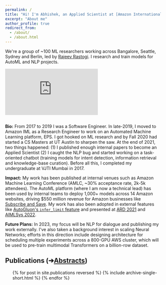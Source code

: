 ```yaml
---
permalink: /
title: "Hi! I'm Abhishek, an Applied Scientist at [Amazon International Machine Learning](https://www.amazon.science/working-at-amazon/how-rajeev-rastogis-machine-learning-team-in-india-develops-innovations-for-customers-worldwide)."
excerpt: "About me"
author_profile: true
redirect_from: 
  - /about/
  - /about.html
---
```


We're a group of ~100 ML researchers working across Bangalore, Seattle, Sydney and Berlin, led by [Rajeev Rastogi](https://www.linkedin.com/in/rajeev-rastogi-5019701/?originalSubdomain=in). I research and train models for AutoML and NLP projects.

<iframe style="padding-bottom: 1em;" src="https://www.youtube.com/embed/15sa6OeIWJg" title="YouTube video player" frameborder="0" allow="accelerometer; autoplay; clipboard-write; encrypted-media; gyroscope; picture-in-picture" allowfullscreen></iframe>


**Bio:** From 2017 to 2019 I was a Software Engineer. In late-2019, I moved to Amazon IML as a Research Engineer to work on an Automated Machine Learning platform, EPS. I got hooked on ML research and by Fall 2020 had started a CS Masters at UT Austin to sharpen the saw. At the end of 2021, two things happened: (1) I published enough internal papers to become an Applied Scientist (2) I caught the NLP bug and started working on a task-oriented chatbot (training models for intent detection, information retrieval and knowledge-base curation). Before all this, I completed my undergraduate at VJTI Mumbai in 2017.

**Impact:** My work has been published at internal venues such as Amazon Machine Learning Conference (AMLC, ~30% acceptance rate, 2k-5k attendees). The AutoML platform (where I am now a technical lead) has been used by internal teams to deploy 1,000+ models across 14 Amazon websites, driving $550 million revenue for Amazon businesses like [Subscribe and Save](https://www.amazon.com/b?node=5856181011). My work has also been adopted in external features like [AutoGluon's `infer_limit` feature](https://auto.gluon.ai/0.4.0/tutorials/tabular_prediction/tabular-indepth.html#inference-speed-as-a-fit-constraint) and presented at [ARD 2021](https://adivekar-utexas.github.io/files/Squeezing_the_last_DRiP_ARD_2021_slides.pdf) and [AIMLSys 2022](https://adivekar-utexas.github.io/files/AIMLSys_2022_demo_vF.pdf).

**Future Plans:** In 2023, my focus will be NLP for dialogue and publishing my work externally. I've also taken a background interest in scaling Neural Networks; efforts in this direction include designing architecture for scheduling multiple experiments across a 800-GPU AWS cluster, which will be used to pre-train multimodal Transformers on a billion-row dataset.


Publications (➔[Abstracts](https://adivekar-utexas.github.io/publications/))
------
  <ul>{% for post in site.publications reversed %}
    {% include archive-single-short.html %}
  {% endfor %}</ul>

<!-- 
This is the front page of a website that is powered by the [academicpages template](https://github.com/academicpages/academicpages.github.io) and hosted on GitHub pages. [GitHub pages](https://pages.github.com) is a free service in which websites are built and hosted from code and data stored in a GitHub repository, automatically updating when a new commit is made to the respository. This template was forked from the [Minimal Mistakes Jekyll Theme](https://mmistakes.github.io/minimal-mistakes/) created by Michael Rose, and then extended to support the kinds of content that academics have: publications, talks, teaching, a portfolio, blog posts, and a dynamically-generated CV. You can fork [this repository](https://github.com/academicpages/academicpages.github.io) right now, modify the configuration and markdown files, add your own PDFs and other content, and have your own site for free, with no ads! An older version of this template powers my own personal website at [stuartgeiger.com](http://stuartgeiger.com), which uses [this Github repository](https://github.com/staeiou/staeiou.github.io).

A data-driven personal website
======
Like many other Jekyll-based GitHub Pages templates, academicpages makes you separate the website's content from its form. The content & metadata of your website are in structured markdown files, while various other files constitute the theme, specifying how to transform that content & metadata into HTML pages. You keep these various markdown (.md), YAML (.yml), HTML, and CSS files in a public GitHub repository. Each time you commit and push an update to the repository, the [GitHub pages](https://pages.github.com/) service creates static HTML pages based on these files, which are hosted on GitHub's servers free of charge.

Many of the features of dynamic content management systems (like Wordpress) can be achieved in this fashion, using a fraction of the computational resources and with far less vulnerability to hacking and DDoSing. You can also modify the theme to your heart's content without touching the content of your site. If you get to a point where you've broken something in Jekyll/HTML/CSS beyond repair, your markdown files describing your talks, publications, etc. are safe. You can rollback the changes or even delete the repository and start over -- just be sure to save the markdown files! Finally, you can also write scripts that process the structured data on the site, such as [this one](https://github.com/academicpages/academicpages.github.io/blob/master/talkmap.ipynb) that analyzes metadata in pages about talks to display [a map of every location you've given a talk](https://academicpages.github.io/talkmap.html).

Getting started
======
1. Register a GitHub account if you don't have one and confirm your e-mail (required!)
1. Fork [this repository](https://github.com/academicpages/academicpages.github.io) by clicking the "fork" button in the top right. 
1. Go to the repository's settings (rightmost item in the tabs that start with "Code", should be below "Unwatch"). Rename the repository "[your GitHub username].github.io", which will also be your website's URL.
1. Set site-wide configuration and create content & metadata (see below -- also see [this set of diffs](http://archive.is/3TPas) showing what files were changed to set up [an example site](https://getorg-testacct.github.io) for a user with the username "getorg-testacct")
1. Upload any files (like PDFs, .zip files, etc.) to the files/ directory. They will appear at https://[your GitHub username].github.io/files/example.pdf.  
1. Check status by going to the repository settings, in the "GitHub pages" section

Site-wide configuration
------
The main configuration file for the site is in the base directory in [_config.yml](https://github.com/academicpages/academicpages.github.io/blob/master/_config.yml), which defines the content in the sidebars and other site-wide features. You will need to replace the default variables with ones about yourself and your site's github repository. The configuration file for the top menu is in [_data/navigation.yml](https://github.com/academicpages/academicpages.github.io/blob/master/_data/navigation.yml). For example, if you don't have a portfolio or blog posts, you can remove those items from that navigation.yml file to remove them from the header. 

Create content & metadata
------
For site content, there is one markdown file for each type of content, which are stored in directories like _publications, _talks, _posts, _teaching, or _pages. For example, each talk is a markdown file in the [_talks directory](https://github.com/academicpages/academicpages.github.io/tree/master/_talks). At the top of each markdown file is structured data in YAML about the talk, which the theme will parse to do lots of cool stuff. The same structured data about a talk is used to generate the list of talks on the [Talks page](https://academicpages.github.io/talks), each [individual page](https://academicpages.github.io/talks/2012-03-01-talk-1) for specific talks, the talks section for the [CV page](https://academicpages.github.io/cv), and the [map of places you've given a talk](https://academicpages.github.io/talkmap.html) (if you run this [python file](https://github.com/academicpages/academicpages.github.io/blob/master/talkmap.py) or [Jupyter notebook](https://github.com/academicpages/academicpages.github.io/blob/master/talkmap.ipynb), which creates the HTML for the map based on the contents of the _talks directory).

**Markdown generator**

I have also created [a set of Jupyter notebooks](https://github.com/academicpages/academicpages.github.io/tree/master/markdown_generator
) that converts a CSV containing structured data about talks or presentations into individual markdown files that will be properly formatted for the academicpages template. The sample CSVs in that directory are the ones I used to create my own personal website at stuartgeiger.com. My usual workflow is that I keep a spreadsheet of my publications and talks, then run the code in these notebooks to generate the markdown files, then commit and push them to the GitHub repository.

How to edit your site's GitHub repository
------
Many people use a git client to create files on their local computer and then push them to GitHub's servers. If you are not familiar with git, you can directly edit these configuration and markdown files directly in the github.com interface. Navigate to a file (like [this one](https://github.com/academicpages/academicpages.github.io/blob/master/_talks/2012-03-01-talk-1.md) and click the pencil icon in the top right of the content preview (to the right of the "Raw | Blame | History" buttons). You can delete a file by clicking the trashcan icon to the right of the pencil icon. You can also create new files or upload files by navigating to a directory and clicking the "Create new file" or "Upload files" buttons. 

Example: editing a markdown file for a talk
![Editing a markdown file for a talk](/images/editing-talk.png)

For more info
------
More info about configuring academicpages can be found in [the guide](https://academicpages.github.io/markdown/). The [guides for the Minimal Mistakes theme](https://mmistakes.github.io/minimal-mistakes/docs/configuration/) (which this theme was forked from) might also be helpful. -->
